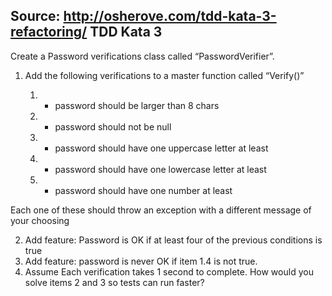 Source: http://osherove.com/tdd-kata-3-refactoring/
TDD Kata 3
--------------------------------------------------------------------------
Create a Password verifications class called “PasswordVerifier”.

1. Add the following verifications to a master function called “Verify()”

   1. - password should be larger than 8 chars
   2. - password should not be null
   3. - password should have one uppercase letter at least
   4. - password should have one lowercase letter at least
   5. - password should have one number at least

 Each one of these should throw an exception with a different message of your choosing

2. Add feature: Password is OK if at least four of the previous conditions is true
3. Add feature: password is never OK if item 1.4 is not true.
4. Assume Each verification takes 1 second to complete. How would you solve  items 2 and 3  so tests can run faster?